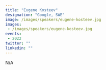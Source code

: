 ```yaml
---
title: "Eugene Kosteev"
designation: "Google, SWE"
image: /images/speakers/eugene-kosteev.jpg
images: 
 - /images/speakers/eugene-kosteev.jpg
events:
 - 2022
twitter: ""
linkedin: ""
---
```


N/A